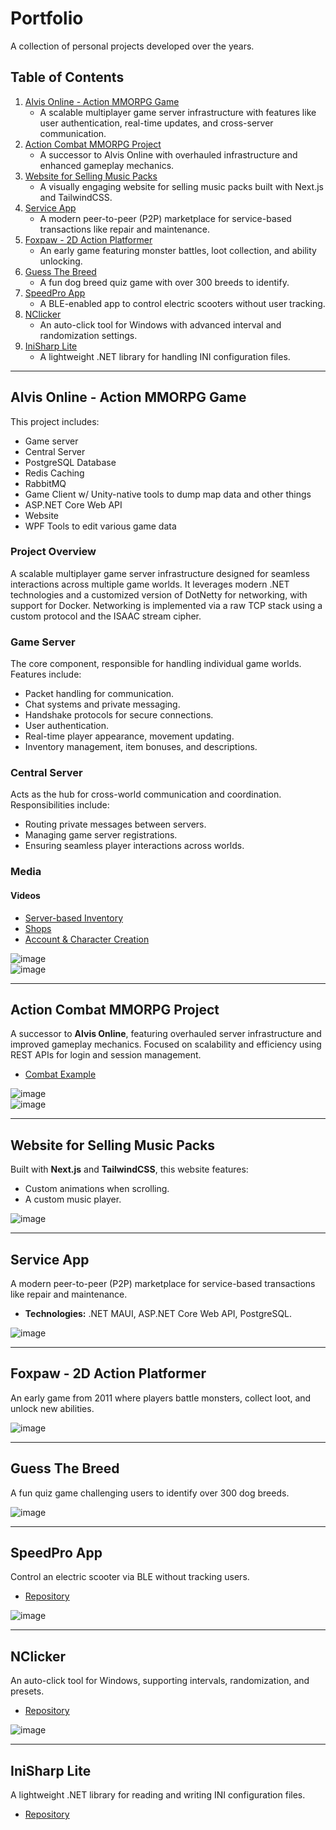 # Portfolio  
A collection of personal projects developed over the years.

## Table of Contents  
1. [Alvis Online - Action MMORPG Game](#alvis-online---action-mmorpg-game)  
   - A scalable multiplayer game server infrastructure with features like user authentication, real-time updates, and cross-server communication.  
2. [Action Combat MMORPG Project](#action-combat-mmorpg-project)  
   - A successor to Alvis Online with overhauled infrastructure and enhanced gameplay mechanics.  
3. [Website for Selling Music Packs](#website-for-selling-music-packs)  
   - A visually engaging website for selling music packs built with Next.js and TailwindCSS.  
4. [Service App](#service-app)  
   - A modern peer-to-peer (P2P) marketplace for service-based transactions like repair and maintenance.  
5. [Foxpaw - 2D Action Platformer](#foxpaw---2d-action-platformer)  
   - An early game featuring monster battles, loot collection, and ability unlocking.  
6. [Guess The Breed](#guess-the-breed)  
   - A fun dog breed quiz game with over 300 breeds to identify.  
7. [SpeedPro App](#speedpro-app)  
   - A BLE-enabled app to control electric scooters without user tracking.  
8. [NClicker](#nclicker)  
   - An auto-click tool for Windows with advanced interval and randomization settings.  
9. [IniSharp Lite](#inisharp-lite)  
   - A lightweight .NET library for handling INI configuration files.  

---

## Alvis Online - Action MMORPG Game  

This project includes:  
- Game server  
- Central Server  
- PostgreSQL Database  
- Redis Caching  
- RabbitMQ  
- Game Client w/ Unity-native tools to dump map data and other things
- ASP.NET Core Web API
- Website
- WPF Tools to edit various game data  

### Project Overview  

A scalable multiplayer game server infrastructure designed for seamless interactions across multiple game worlds. It leverages modern .NET technologies and a customized version of DotNetty for networking, with support for Docker. Networking is implemented via a raw TCP stack using a custom protocol and the ISAAC stream cipher.

### Game Server  

The core component, responsible for handling individual game worlds. Features include:  
- Packet handling for communication.  
- Chat systems and private messaging.  
- Handshake protocols for secure connections.  
- User authentication.  
- Real-time player appearance, movement updating.  
- Inventory management, item bonuses, and descriptions.  

### Central Server  

Acts as the hub for cross-world communication and coordination. Responsibilities include:  
- Routing private messages between servers.  
- Managing game server registrations.  
- Ensuring seamless player interactions across worlds.  

### Media  

#### Videos  
- [Server-based Inventory](https://www.youtube.com/watch?v=ChpTJr-ekGk)  
- [Shops](https://www.youtube.com/watch?v=x-LcYwBIIDY)  
- [Account & Character Creation](https://www.youtube.com/watch?v=RIPgdxY_E2A)  

![image](https://github.com/user-attachments/assets/6a82bac9-2d2e-4245-a914-1c0eca357178)  
![image](https://github.com/user-attachments/assets/6768dca7-2bef-4f57-8814-50c2184d625f)

---

## Action Combat MMORPG Project  

A successor to **Alvis Online**, featuring overhauled server infrastructure and improved gameplay mechanics. Focused on scalability and efficiency using REST APIs for login and session management.  
- [Combat Example](https://www.youtube.com/watch?v=dIfHHXJaoVQ)  

![image](https://github.com/user-attachments/assets/6f67431b-46c6-4833-b6ea-f8d16902717b)  
![image](https://github.com/user-attachments/assets/d38b71bb-fff8-4a91-aa19-9d9b56d2d364)

---

## Website for Selling Music Packs  

Built with **Next.js** and **TailwindCSS**, this website features:  
- Custom animations when scrolling.  
- A custom music player.  

![image](https://github.com/user-attachments/assets/fc0c1ad6-c3ae-4053-8ea8-4860dea2af11)  

---

## Service App  

A modern peer-to-peer (P2P) marketplace for service-based transactions like repair and maintenance.  
- **Technologies:** .NET MAUI, ASP.NET Core Web API, PostgreSQL.  

![image](https://github.com/user-attachments/assets/8e58453f-573e-4ff1-9b5b-fb3f8c48d49a)  

---

## Foxpaw - 2D Action Platformer  

An early game from 2011 where players battle monsters, collect loot, and unlock new abilities.  

![image](https://github.com/user-attachments/assets/16c52834-324f-4cc1-af9e-b8c9f8095205)  

---

## Guess The Breed  

A fun quiz game challenging users to identify over 300 dog breeds.  

![image](https://github.com/user-attachments/assets/50d64557-acb8-450d-856a-aaf67777c4d9)  

---

## SpeedPro App  

Control an electric scooter via BLE without tracking users.  
- [Repository](https://github.com/Buryyy/SpeedPro)  

![image](https://github.com/user-attachments/assets/bdb23a06-308d-4023-979c-1eaa39599a8c)  

---

## NClicker  

An auto-click tool for Windows, supporting intervals, randomization, and presets.  
- [Repository](https://github.com/Buryyy/NClicker?tab=readme-ov-file)  

![image](https://github.com/user-attachments/assets/4b0927e4-a6a0-4f37-bb9c-04d0dfc2d2fe)  

---

## IniSharp Lite  

A lightweight .NET library for reading and writing INI configuration files.  
- [Repository](https://github.com/Buryyy/IniSharpLite)  
